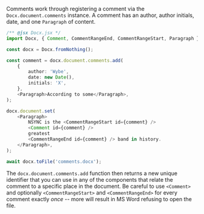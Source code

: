 Comments work through registering a comment via the `Docx.document.comments` instance. A comment has an author, author initials, date, and one `Paragraph` of content.

```ts
/** @jsx Docx.jsx */
import Docx, { Comment, CommentRangeEnd, CommentRangeStart, Paragraph } from 'docxml';

const docx = Docx.fromNothing();

const comment = docx.document.comments.add(
	{
		author: 'Wybe',
		date: new Date(),
		initials: 'X',
	},
	<Paragraph>According to some</Paragraph>,
);

docx.document.set(
	<Paragraph>
		NSYNC is the <CommentRangeStart id={comment} />
		<Comment id={comment} />
		greatest
		<CommentRangeEnd id={comment} /> band in history.
	</Paragraph>,
);

await docx.toFile('comments.docx');
```

The `docx.document.comments.add` function then returns a new unique identifier that you can use in any of the components that relate the comment to a specific place in the document. Be careful to use `<Comment>` and optionally `<CommentRangeStart>` and `<CommentRangeEnd>` for every comment exactly _once_ -- more will result in MS Word refusing to open the file.
